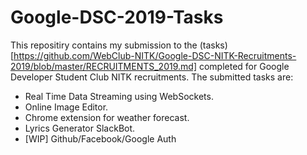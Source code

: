 # Google-DSC-2019-Tasks
This repositiry contains my submission to the (tasks)[https://github.com/WebClub-NITK/Google-DSC-NITK-Recruitments-2019/blob/master/RECRUITMENTS_2019.md] completed for Google Developer Student Club NITK recruitments.
The submitted tasks are:
- Real Time Data Streaming using WebSockets.
- Online Image Editor.
- Chrome extension for weather forecast.
- Lyrics Generator SlackBot.
- [WIP] Github/Facebook/Google Auth
